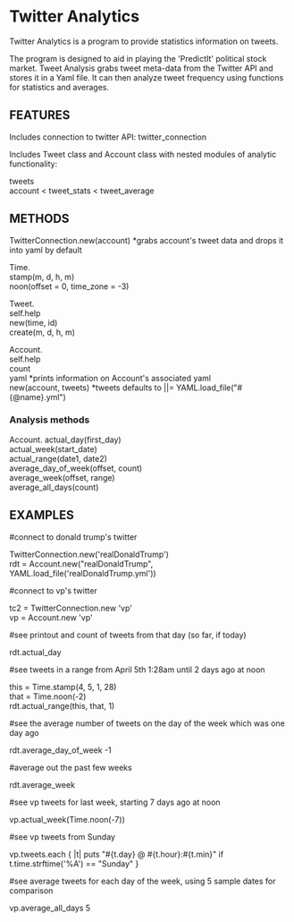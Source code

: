 # Twitter Analytics

Twitter Analytics is a program to provide statistics information on tweets.  

The program is designed to aid in playing the 'PredictIt' political stock market. Tweet Analysis grabs tweet meta-data from the Twitter API and stores it in a Yaml file. It can then analyze tweet frequency using functions for statistics and averages.  

## FEATURES  

Includes connection to twitter API: twitter_connection  

Includes Tweet class and Account class with nested modules of analytic functionality:  

tweets  
account < tweet_stats < tweet_average  
## METHODS  

TwitterConnection.new(account) *grabs account's tweet data and drops it into yaml by default  

Time.  
stamp(m, d, h, m)  
noon(offset = 0, time_zone = -3)  

Tweet.  
self.help  
new(time, id)  
create(m, d, h, m)  

Account.  
self.help  
count  
yaml    *prints information on Account's associated yaml  
new(account, tweets) *tweets defaults to ||= YAML.load_file("#{@name}.yml")  

### Analysis methods
Account.
actual_day(first_day)  
actual_week(start_date)  
actual_range(date1, date2)  
average_day_of_week(offset, count)  
average_week(offset, range)  
average_all_days(count)  

## EXAMPLES  

#connect to donald trump's twitter  

TwitterConnection.new('realDonaldTrump')  
rdt = Account.new("realDonaldTrump", YAML.load_file('realDonaldTrump.yml'))  

#connect to vp's twitter  

tc2 = TwitterConnection.new 'vp'  
vp = Account.new 'vp'  

#see printout and count of tweets from that day (so far, if today)  

rdt.actual_day  

#see tweets in a range from April 5th 1:28am until 2 days ago at noon  

this = Time.stamp(4, 5, 1, 28)  
that = Time.noon(-2)  
rdt.actual_range(this, that, 1)  

#see the average number of tweets on the day of the week which was one day ago  

rdt.average_day_of_week -1  

#average out the past few weeks  

rdt.average_week  

#see vp tweets for last week, starting 7 days ago at noon  

vp.actual_week(Time.noon(-7))  

#see vp tweets from Sunday  

vp.tweets.each { |t| puts "#{t.day} @ #{t.hour}:#{t.min}" if t.time.strftime('%A') == "Sunday" }  

#see average tweets for each day of the week, using 5 sample dates for comparison  

vp.average_all_days 5  
